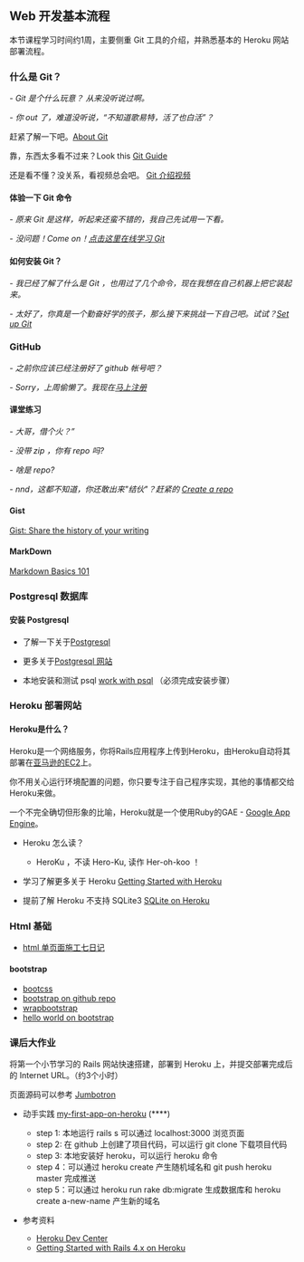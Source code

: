 ## Web 开发基本流程

本节课程学习时间约1周，主要侧重 Git 工具的介绍，并熟悉基本的 Heroku 网站部署流程。

### 什么是 Git？
*- Git 是个什么玩意？ 从来没听说过啊。*

*- 你 out 了，难道没听说，“不知道歌易特，活了也白活”？*

赶紧了解一下吧。[About Git](http://zh.wikipedia.org/zh/Git)

靠，东西太多看不过来？Look this [Git Guide](http://rogerdudler.github.io/git-guide/index.zh.html)

还是看不懂？没关系，看视频总会吧。 [Git 介绍视频](http://gitreal.codeschool.com/levels/1)

#### 体验一下 Git 命令
*- 原来 Git 是这样，听起来还蛮不错的，我自己先试用一下看。*

*- 没问题！Come on！[点击这里在线学习 Git](https://www.codeschool.com/courses/git-real)* 

#### 如何安装 Git？
*- 我已经了解了什么是 Git ，也用过了几个命令，现在我想在自己机器上把它装起来。*

*- 太好了，你真是一个勤奋好学的孩子，那么接下来挑战一下自己吧。试试？[Set up Git](https://help.github.com/articles/set-up-git)*

### GitHub
*- 之前你应该已经注册好了 github 帐号吧？*

*- Sorry，上周偷懒了。我现在[马上注册](https://github.com/)*

#### 课堂练习
*- 大哥，借个火？”*

*- 没带 zip ，你有 repo 吗?*

*- 啥是 repo?*

*- nnd，这都不知道，你还敢出来"结伙"？赶紧的 [Create a repo](https://help.github.com/articles/create-a-repo)*

#### Gist
[Gist: Share the history of your writing](http://www.youtube.com/watch?v=EaW_k6jrt2I)

#### MarkDown
[Markdown Basics 101](http://www.youtube.com/watch?v=oba3Czjyras)

### Postgresql 数据库

#### 安装 Postgresql
* 了解一下关于[Postgresql](http://zh.wikipedia.org/zh/PostgreSQL)

* 更多关于[Postgresql 网站](http://www.postgresql.org/about/)

* 本地安装和测试 psql [work with psql](https://github.com/limingth/myRoR/blob/master/2-work-with-psql.md) （必须完成安装步骤）

### Heroku 部署网站

#### Heroku是什么？
Heroku是一个网络服务，你将Rails应用程序上传到Heroku，由Heroku自动将其部署在[亚马逊的EC2](http://zh.wikipedia.org/zh/Amazon_EC2)上。

你不用关心运行环境配置的问题，你只要专注于自己程序实现，其他的事情都交给Heroku来做。

一个不完全确切但形象的比喻，Heroku就是一个使用Ruby的GAE - [Google App Engine](http://zh.wikipedia.org/zh/Google_App_Engine)。

* Heroku 怎么读？
	- HeroKu ，不读 Hero-Ku, 读作 Her-oh-koo ！

* 学习了解更多关于 Heroku  [Getting Started with Heroku](https://devcenter.heroku.com/articles/quickstart) 

* 提前了解 Heroku 不支持 SQLite3 [SQLite on Heroku](https://devcenter.heroku.com/articles/sqlite3)

### Html 基础
* [html 单页面施工七日记](http://haoqicat.com/happypeter/html7)

#### bootstrap
* [bootcss](http://www.bootcss.com/)
* [bootstrap on github repo](https://github.com/twbs/bootstrap)
* [wrapbootstrap](http://wrapbootstrap.com/)
* [hello world on bootstrap](http://v3.bootcss.com/getting-started/)

### 课后大作业
将第一个小节学习的 Rails 网站快速搭建，部署到 Heroku 上，并提交部署完成后的 Internet URL。（约3个小时）

页面源码可以参考 [Jumbotron](http://getbootstrap.com/examples/jumbotron/)

* 动手实践 [my-first-app-on-heroku](https://github.com/limingth/hands-on-rails/blob/master/prj1-my-first-app-on-heroku.md) (****)
    - step 1: 本地运行 rails s 可以通过 localhost:3000 浏览页面
    - step 2: 在 github 上创建了项目代码，可以运行 git clone 下载项目代码
    - step 3: 本地安装好 heroku，可以运行 heroku 命令
    - step 4：可以通过 heroku create 产生随机域名和 git push heroku master 完成推送
    - step 5：可以通过 heroku run rake db:migrate 生成数据库和 heroku create a-new-name 产生新的域名

* 参考资料  
    - [Heroku Dev Center](https://devcenter.heroku.com/)
    - [Getting Started with Rails 4.x on Heroku](https://devcenter.heroku.com/articles/getting-started-with-rails4)



